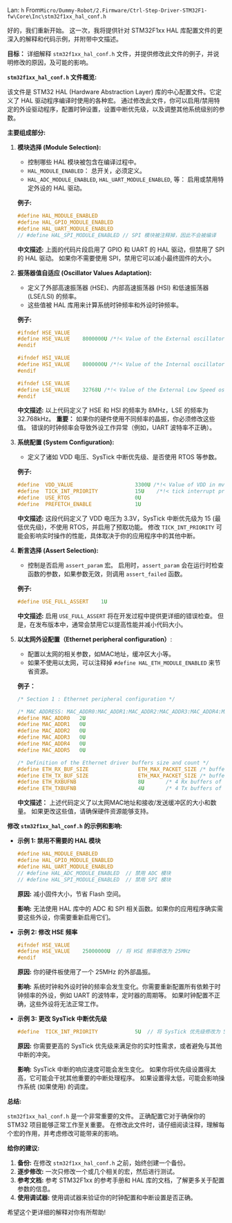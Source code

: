 Lan: `h` From`Micro/Dummy-Robot/2.Firmware/Ctrl-Step-Driver-STM32F1-fw\Core\Inc\stm32f1xx_hal_conf.h`

好的，我们重新开始。 这一次，我将提供针对 STM32F1xx HAL 库配置文件的更深入的解释和代码示例，并附带中文描述。

**目标：** 详细解释 `stm32f1xx_hal_conf.h` 文件，并提供修改此文件的例子，并说明修改的原因，及可能的影响。

**`stm32f1xx_hal_conf.h` 文件概览:**

该文件是 STM32 HAL (Hardware Abstraction Layer) 库的中心配置文件。它定义了 HAL 驱动程序编译时使用的各种宏。 通过修改此文件，你可以启用/禁用特定的外设驱动程序，配置时钟设置，设置中断优先级，以及调整其他系统级别的参数。

**主要组成部分:**

1.  **模块选择 (Module Selection):**
    *   控制哪些 HAL 模块被包含在编译过程中。
    *   `HAL_MODULE_ENABLED`： 总开关，必须定义。
    *   `HAL_ADC_MODULE_ENABLED`, `HAL_UART_MODULE_ENABLED`, 等： 启用或禁用特定外设的 HAL 驱动。

    **例子:**

    ```c
    #define HAL_MODULE_ENABLED
    #define HAL_GPIO_MODULE_ENABLED
    #define HAL_UART_MODULE_ENABLED
    // #define HAL_SPI_MODULE_ENABLED // SPI 模块被注释掉，因此不会被编译
    ```

    **中文描述:**  上面的代码片段启用了 GPIO 和 UART 的 HAL 驱动，但禁用了 SPI 的 HAL 驱动。 如果你不需要使用 SPI，禁用它可以减小最终固件的大小。

2.  **振荡器值自适应 (Oscillator Values Adaptation):**
    *   定义了外部高速振荡器 (HSE)、内部高速振荡器 (HSI) 和低速振荡器 (LSE/LSI) 的频率。
    *   这些值被 HAL 库用来计算系统时钟频率和外设时钟频率。

    **例子:**

    ```c
    #ifndef HSE_VALUE
    #define HSE_VALUE    8000000U /*!< Value of the External oscillator in Hz */
    #endif

    #ifndef HSI_VALUE
    #define HSI_VALUE    8000000U /*!< Value of the Internal oscillator in Hz*/
    #endif

    #ifndef LSE_VALUE
    #define LSE_VALUE    32768U /*!< Value of the External Low Speed oscillator in Hz*/
    #endif
    ```

    **中文描述:**  以上代码定义了 HSE 和 HSI 的频率为 8MHz，LSE 的频率为 32.768kHz。 **重要：**  如果你的硬件使用不同频率的晶振，你必须修改这些值。 错误的时钟频率会导致外设工作异常（例如，UART 波特率不正确）。

3.  **系统配置 (System Configuration):**
    *   定义了诸如 VDD 电压、SysTick 中断优先级、是否使用 RTOS 等参数。

    **例子:**

    ```c
    #define  VDD_VALUE                    3300U /*!< Value of VDD in mv */
    #define  TICK_INT_PRIORITY            15U    /*!< tick interrupt priority (lowest by default)  */
    #define  USE_RTOS                     0U
    #define  PREFETCH_ENABLE              1U
    ```

    **中文描述:**  这段代码定义了 VDD 电压为 3.3V，SysTick 中断优先级为 15 (最低优先级)，不使用 RTOS，并启用了预取功能。  修改 `TICK_INT_PRIORITY` 可能会影响实时操作的性能，具体取决于你的应用程序中的其他中断。

4.  **断言选择 (Assert Selection):**
    *   控制是否启用 `assert_param` 宏。 启用时，`assert_param` 会在运行时检查函数的参数，如果参数无效，则调用 `assert_failed` 函数。

    **例子:**

    ```c
    #define USE_FULL_ASSERT    1U
    ```

    **中文描述:**  启用 `USE_FULL_ASSERT` 将在开发过程中提供更详细的错误检查。 但是，在发布版本中，通常会禁用它以提高性能并减小代码大小。

5. **以太网外设配置（Ethernet peripheral configuration）**:

    * 配置以太网的相关参数，如MAC地址，缓冲区大小等。
    * 如果不使用以太网，可以注释掉 `#define HAL_ETH_MODULE_ENABLED` 来节省资源。

    **例子：**
      ```c
      /* Section 1 : Ethernet peripheral configuration */

      /* MAC ADDRESS: MAC_ADDR0:MAC_ADDR1:MAC_ADDR2:MAC_ADDR3:MAC_ADDR4:MAC_ADDR5 */
      #define MAC_ADDR0   2U
      #define MAC_ADDR1   0U
      #define MAC_ADDR2   0U
      #define MAC_ADDR3   0U
      #define MAC_ADDR4   0U
      #define MAC_ADDR5   0U

      /* Definition of the Ethernet driver buffers size and count */
      #define ETH_RX_BUF_SIZE                ETH_MAX_PACKET_SIZE /* buffer size for receive               */
      #define ETH_TX_BUF_SIZE                ETH_MAX_PACKET_SIZE /* buffer size for transmit              */
      #define ETH_RXBUFNB                    8U       /* 4 Rx buffers of size ETH_RX_BUF_SIZE  */
      #define ETH_TXBUFNB                    4U       /* 4 Tx buffers of size ETH_TX_BUF_SIZE  */
      ```

    **中文描述：** 上述代码定义了以太网MAC地址和接收/发送缓冲区的大小和数量。 如果更改这些值，请确保硬件资源能够支持。

**修改 `stm32f1xx_hal_conf.h` 的示例和影响:**

*   **示例 1: 禁用不需要的 HAL 模块**

    ```c
    #define HAL_MODULE_ENABLED
    #define HAL_GPIO_MODULE_ENABLED
    #define HAL_UART_MODULE_ENABLED
    // #define HAL_ADC_MODULE_ENABLED  // 禁用 ADC 模块
    // #define HAL_SPI_MODULE_ENABLED  // 禁用 SPI 模块
    ```

    **原因:** 减小固件大小，节省 Flash 空间。

    **影响:**  无法使用 HAL 库中的 ADC 和 SPI 相关函数。如果你的应用程序确实需要这些外设，你需要重新启用它们。

*   **示例 2: 修改 HSE 频率**

    ```c
    #ifndef HSE_VALUE
    #define HSE_VALUE    25000000U  // 将 HSE 频率修改为 25MHz
    #endif
    ```

    **原因:**  你的硬件板使用了一个 25MHz 的外部晶振。

    **影响:** 系统时钟和外设时钟的频率会发生变化。你需要重新配置所有依赖于时钟频率的外设，例如 UART 的波特率，定时器的周期等。 如果时钟配置不正确，这些外设将无法正常工作。

*   **示例 3: 更改 SysTick 中断优先级**

    ```c
    #define  TICK_INT_PRIORITY            5U  // 将 SysTick 优先级修改为 5
    ```

    **原因:** 你需要更高的 SysTick 优先级来满足你的实时性需求，或者避免与其他中断的冲突。

    **影响:**  SysTick 中断的响应速度可能会发生变化。 如果你将优先级设置得太高，它可能会干扰其他重要的中断处理程序。 如果设置得太低，可能会影响操作系统 (如果使用) 的调度。

**总结:**

`stm32f1xx_hal_conf.h` 是一个非常重要的文件。 正确配置它对于确保你的 STM32 项目能够正常工作至关重要。  在修改此文件时，请仔细阅读注释，理解每个宏的作用，并考虑修改可能带来的影响。

**给你的建议:**

1.  **备份:**  在修改 `stm32f1xx_hal_conf.h` 之前，始终创建一个备份。
2.  **逐步修改:**  一次只修改一个或几个相关的宏，然后进行测试。
3.  **参考文档:**  参考 STM32F1xx 的参考手册和 HAL 库的文档，了解更多关于配置参数的信息。
4.  **使用调试器:**  使用调试器来验证你的时钟配置和中断设置是否正确。

希望这个更详细的解释对你有所帮助!

